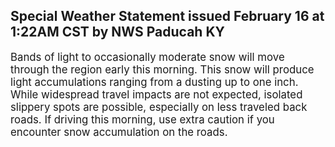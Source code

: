 <p>
   <h2>Special Weather Statement issued February 16 at 1:22AM CST by NWS Paducah KY</h2>
   <div style="font-size:120%">Bands of light to occasionally moderate snow will move through
      the region early this morning. This snow will produce light
      accumulations ranging from a dusting up to one inch. While
      widespread travel impacts are not expected, isolated slippery
      spots are possible, especially on less traveled back roads. If
      driving this morning, use extra caution if you encounter snow
      accumulation on the roads.
   </div>
</p>